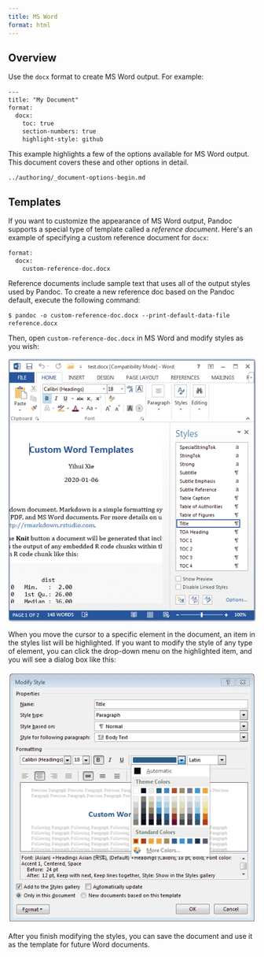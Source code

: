 ```yaml
---
title: MS Word
format: html
---
```


## Overview

Use the `docx` format to create MS Word output. For example:

``` {.yaml}
---
title: "My Document"
format:
  docx:
    toc: true
    section-numbers: true
    highlight-style: github
```

This example highlights a few of the options available for MS Word output. This document covers these and other options in detail.

```{.include}
../authoring/_document-options-begin.md
```

## Templates

If you want to customize the appearance of MS Word output, Pandoc supports a special type of template called a *reference document*. Here's an example of specifying a custom reference document for `docx`:

``` {.yaml}
format:
  docx:
    custom-reference-doc.docx
```

Reference documents include sample text that uses all of the output styles used by Pandoc. To create a new reference doc based on the Pandoc default, execute the following command:

    $ pandoc -o custom-reference-doc.docx --print-default-data-file reference.docx

Then, open `custom-reference-doc.docx` in MS Word and modify styles as you wish:

![You can open the Styles pane from the HOME tab in the MS Word toolbar.](images/word-styles.png)

When you move the cursor to a specific element in the document, an item in the styles list will be highlighted. If you want to modify the style of any type of element, you can click the drop-down menu on the highlighted item, and you will see a dialog box like this:

![](images/word-modify-styles.png)

After you finish modifying the styles, you can save the document and use it as the template for future Word documents.
